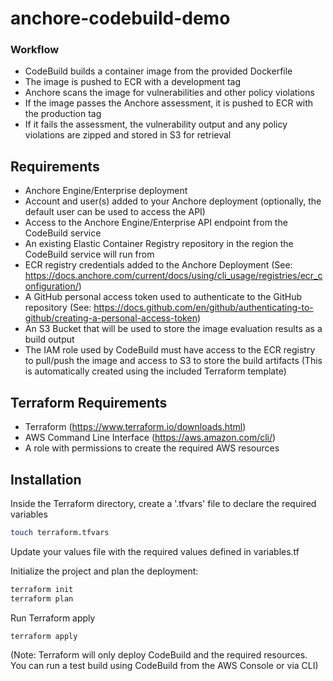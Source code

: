 # anchore-codebuild-demo

### Workflow
- CodeBuild builds a container image from the provided Dockerfile
- The image is pushed to ECR with a development tag
- Anchore scans the image for vulnerabilities and other policy violations
- If the image passes the Anchore assessment, it is pushed to ECR with the production tag 
- If it fails the assessment, the vulnerability output and any policy violations are zipped and stored in S3 for retrieval


## Requirements

- Anchore Engine/Enterprise deployment
- Account and user(s) added to your Anchore deployment (optionally, the default user can be used to access the API)
- Access to the Anchore Engine/Enterprise API endpoint from the CodeBuild service
- An existing Elastic Container Registry repository in the region the CodeBuild service will run from
- ECR registry credentials added to the Anchore Deployment (See: https://docs.anchore.com/current/docs/using/cli_usage/registries/ecr_configuration/)
- A GitHub personal access token used to authenticate to the GitHub repository (See: https://docs.github.com/en/github/authenticating-to-github/creating-a-personal-access-token)
- An S3 Bucket that will be used to store the image evaluation results as a build output
- The IAM role used by CodeBuild must have access to the ECR registry to pull/push the image and access to S3 to store the build artifacts (This is automatically created using the included Terraform template)


## Terraform Requirements

- Terraform (https://www.terraform.io/downloads.html)
- AWS Command Line Interface (https://aws.amazon.com/cli/)
- A role with permissions to create the required AWS resources

## Installation

Inside the Terraform directory, create a '.tfvars' file to declare the required variables
```bash
touch terraform.tfvars
```
Update your values file with the required values defined in variables.tf

Initialize the project and plan the deployment:
```bash
terraform init
terraform plan
```

Run Terraform apply
```bash
terraform apply
```
(Note: Terraform will only deploy CodeBuild and the required resources. You can run a test build using CodeBuild from the AWS Console or via CLI)
